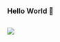### Hello World 👋
## ![](https://github-readme-stats.vercel.app/api?username=susanforme)
<!--
**susanforme/susanforme** is a ✨ _special_ ✨ repository because its `README.md` (this file) appears on your GitHub profile.

Here are some ideas to get you started:

🌱 I’m currently learning JavaScript

